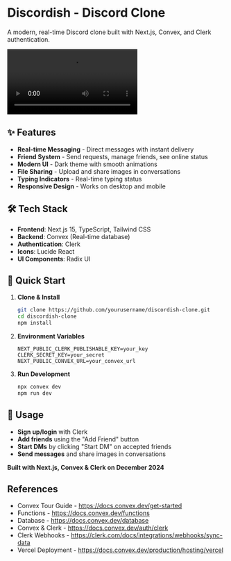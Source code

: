 # Discordish - Discord Clone

A modern, real-time Discord clone built with Next.js, Convex, and Clerk authentication.

![Discordish Demo](demo.mp4)


## ✨ Features

- **Real-time Messaging** - Direct messages with instant delivery
- **Friend System** - Send requests, manage friends, see online status
- **Modern UI** - Dark theme with smooth animations
- **File Sharing** - Upload and share images in conversations
- **Typing Indicators** - Real-time typing status
- **Responsive Design** - Works on desktop and mobile

## 🛠️ Tech Stack

- **Frontend**: Next.js 15, TypeScript, Tailwind CSS
- **Backend**: Convex (Real-time database)
- **Authentication**: Clerk
- **Icons**: Lucide React
- **UI Components**: Radix UI

## 🚀 Quick Start

1. **Clone & Install**

   ```bash
   git clone https://github.com/yourusername/discordish-clone.git
   cd discordish-clone
   npm install
   ```

2. **Environment Variables**

   ```env
   NEXT_PUBLIC_CLERK_PUBLISHABLE_KEY=your_key
   CLERK_SECRET_KEY=your_secret
   NEXT_PUBLIC_CONVEX_URL=your_convex_url
   ```

3. **Run Development**
   ```bash
   npx convex dev
   npm run dev
   ```

## 📱 Usage

- **Sign up/login** with Clerk
- **Add friends** using the "Add Friend" button
- **Start DMs** by clicking "Start DM" on accepted friends
- **Send messages** and share images in conversations


**Built with Next.js, Convex & Clerk on December 2024**

## References

- Convex Tour Guide - https://docs.convex.dev/get-started
- Functions - https://docs.convex.dev/functions
- Database - https://docs.convex.dev/database
- Convex & Clerk - https://docs.convex.dev/auth/clerk
- Clerk Webhooks - https://clerk.com/docs/integrations/webhooks/sync-data
- Vercel Deployment - https://docs.convex.dev/production/hosting/vercel
